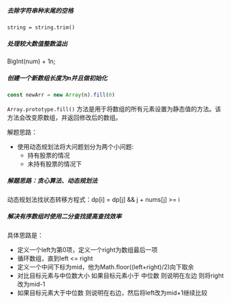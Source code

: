 ##### 去除字符串种末尾的空格

`string = string.trim()`

##### 处理较大数值整数溢出

BigInt(num) + 1n;

##### 创建一个新数组长度为n并且做初始化

```js
const newArr = new Array(n).fill(0)
```

`Array.prototype.fill()` 方法是用于将数组的所有元素设置为静态值的方法。该方法会改变原数组，并返回修改后的数组。

解题思路：

- 使用动态规划法将大问题划分为两个小问题:
  - 持有股票的情况
  - 未持有股票的情况下

##### 解题思路：贪心算法、动态规划法

动态规划法找状态转移方程式：dp[i] = dp[j] && j + nums[j] >= i

##### 解决有序数组时使用二分查找提高查找效率
具体思路是：
- 定义一个left为第0项，定义一个right为数组最后一项
- 循环数组，直到left <= right
- 定义一个中间下标为mid，他为Math.floor((left+right)/2)向下取余
- 对比目标元素与中位数大小 如果目标元素小于 中位数 则说明在左边 则将right改为mid-1
- 如果目标元素大于中位数 则说明在右边，然后将left改为mid+1继续比较




